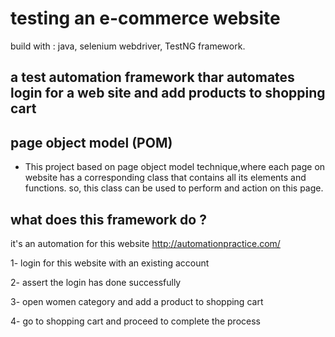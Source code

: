 # testing an e-commerce website

build with : java, selenium webdriver, TestNG framework.
 
## a test automation framework thar automates login for a web site and add products to shopping cart
## page object model (POM)
* This project based on page object model technique,where each page on website has a corresponding class that contains all its elements and functions. so, this class can be used to perform and action on this page.

## what does this framework do ?

it's an automation for this website http://automationpractice.com/

1- login for this website with an existing account

2- assert the login has done successfully 

3- open women category and add a product to shopping cart

4- go to shopping cart and proceed to complete the process 
